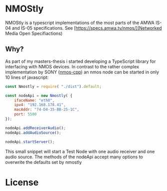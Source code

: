 # NMOStly

NMOStly is a typescript implementations of the most parts of the AMWA IS-04 and IS-05 specifications.
See [https://specs.amwa.tv/nmos/](Networked Media Open Specifiactions)

## Why?
As part of my masters-thesis i started developing a TypeScript library for interfacing with NMOS devices.
In contrast to the rather complex implementation by SONY ([nmos-cpp](https://github.com/sony/nmos-cpp))
an nmos node can be started in only 10 lines of javascript:


```javascript
const Nmostly = require( "./dist").default;

const nodeApi = new Nmostly( {
    ifaceName: "eth0",
    ipv4: "192.168.178.41",
    macAddr: "74-D4-35-BB-25-1C",
    port: 5500
});

nodeApi.addReceiverAudio();
nodeApi.addAudioSource();

nodeApi.startServer();
```

This small snippet will start a Test Node with one audio receiver and one audio source.
The methods of the nodeApi accept many options to overwrite the defaults set by nmostly


# License